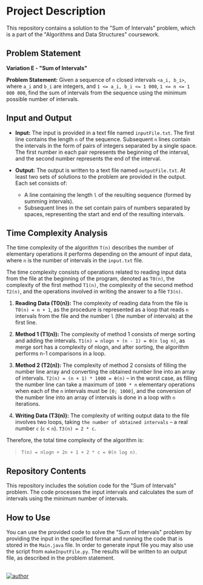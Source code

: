 # Project Description

This repository contains a solution to the "Sum of Intervals" problem, which is a part of the "Algorithms and Data Structures" coursework.

## Problem Statement

**Variation E - "Sum of Intervals"**

**Problem Statement:** Given a sequence of `n` closed intervals `<a_i, b_i>`, where `a_i` and `b_i` are integers, and `1 <= a_i, b_i <= 1 000`, `1 <= n <= 1 000 000`, find the sum of intervals from the sequence using the minimum possible number of intervals.

## Input and Output

- **Input:** The input is provided in a text file named `inputFile.txt`. The first line contains the length `n` of the sequence. Subsequent `n` lines contain the intervals in the form of pairs of integers separated by a single space. The first number in each pair represents the beginning of the interval, and the second number represents the end of the interval.

- **Output:** The output is written to a text file named `outputFile.txt`. At least two sets of solutions to the problem are provided in the output. Each set consists of:
  - A line containing the length `l` of the resulting sequence (formed by summing intervals).
  - Subsequent lines in the set contain pairs of numbers separated by spaces, representing the start and end of the resulting intervals.

## Time Complexity Analysis

The time complexity of the algorithm `T(n)` describes the number of elementary operations it performs depending on the amount of input data, where `n` is the number of intervals in the `input.txt` file.

The time complexity consists of operations related to reading input data from the file at the beginning of the program, denoted as `T0(n)`, the complexity of the first method `T1(n)`, the complexity of the second method `T2(n)`, and the operations involved in writing the answer to a file `T3(n)`.

1. **Reading Data (T0(n)):** The complexity of reading data from the file is `T0(n) = n + 1`, as the procedure is represented as a loop that reads `n` intervals from the file and the number `l` (the number of intervals) at the first line.

2. **Method 1 (T1(n)):** The complexity of method 1 consists of merge sorting and adding the intervals. `T1(n) = nlogn + (n - 1) = θ(n log n)`, as merge sort has a complexity of nlogn, and after sorting, the algorithm performs n-1 comparisons in a loop.

3. **Method 2 (T2(n)):** The complexity of method 2 consists of filling the number line array and converting the obtained number line into an array of intervals. `T2(n) = (n + 1) * 1000 = θ(n)` – in the worst case, as filling the number line can take a maximum of `1000 * n` elementary operations when each of the `n` intervals must be `[0; 1000]`, and the conversion of the number line into an array of intervals is done in a loop with `n` iterations.

4. **Writing Data (T3(n)):** The complexity of writing output data to the file involves two loops, taking `the number of obtained intervals` – a real number `c` (`c` < `n`). `T3(n) = 2 * c`.

Therefore, the total time complexity of the algorithm is: 

> `T(n) = nlogn + 2n + 1 + 2 * c = θ(n log n)`.


## Repository Contents

This repository includes the solution code for the "Sum of Intervals" problem. The code processes the input intervals and calculates the sum of intervals using the minimum number of intervals.

## How to Use

You can use the provided code to solve the "Sum of Intervals" problem by providing the input in the specified format and running the code that is stored in the `Main.java` file. In order to generate input file you may also use the script from `makeInputFile.py`. The results will be written to an output file, as described in the problem statement.

\
[![author](https://img.shields.io/badge/author-leucist-blue)](https://github.com/Leucist/)
